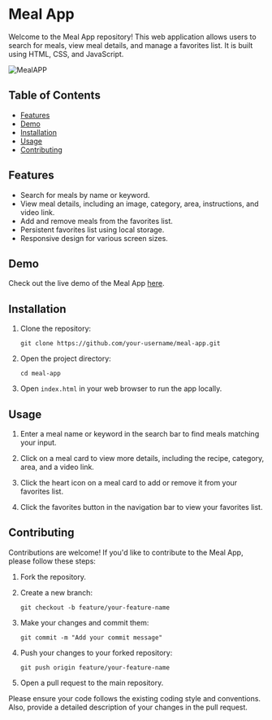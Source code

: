 # Meal App

Welcome to the Meal App repository! This web application allows users to search for meals, view meal details, and manage a favorites list. It is built using HTML, CSS, and JavaScript.

![MealAPP](https://github.com/SwarupDeb/MEAL/assets/55588687/5d68ae40-0a9c-4149-be91-2e48682eae19)

## Table of Contents
- [Features](#features)
- [Demo](#demo)
- [Installation](#installation)
- [Usage](#usage)
- [Contributing](#contributing)

## Features

- Search for meals by name or keyword.
- View meal details, including an image, category, area, instructions, and video link.
- Add and remove meals from the favorites list.
- Persistent favorites list using local storage.
- Responsive design for various screen sizes.

## Demo

Check out the live demo of the Meal App [here](https://swarupdeb.github.io/MEAL/).

## Installation

1. Clone the repository:

   ```
   git clone https://github.com/your-username/meal-app.git
   ```

2. Open the project directory:

   ```
   cd meal-app
   ```

3. Open `index.html` in your web browser to run the app locally.

## Usage

1. Enter a meal name or keyword in the search bar to find meals matching your input.

2. Click on a meal card to view more details, including the recipe, category, area, and a video link.

3. Click the heart icon on a meal card to add or remove it from your favorites list.

4. Click the favorites button in the navigation bar to view your favorites list.

## Contributing

Contributions are welcome! If you'd like to contribute to the Meal App, please follow these steps:

1. Fork the repository.

2. Create a new branch:

   ```
   git checkout -b feature/your-feature-name
   ```

3. Make your changes and commit them:

   ```
   git commit -m "Add your commit message"
   ```

4. Push your changes to your forked repository:

   ```
   git push origin feature/your-feature-name
   ```

5. Open a pull request to the main repository.

Please ensure your code follows the existing coding style and conventions. Also, provide a detailed description of your changes in the pull request.
